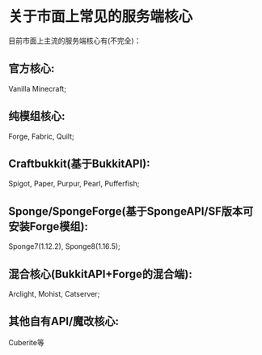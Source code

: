 # 关于市面上常见的服务端核心

目前市面上主流的服务端核心有(不完全)：

## 官方核心: 

Vanilla Minecraft;

## 纯模组核心: 

Forge, Fabric, Quilt;

## Craftbukkit(基于BukkitAPI): 

Spigot, Paper, Purpur, Pearl, Pufferfish;

## Sponge/SpongeForge(基于SpongeAPI/SF版本可安装Forge模组): 

Sponge7(1.12.2), Sponge8(1.16.5);

## 混合核心(BukkitAPI+Forge的混合端): 

Arclight, Mohist, Catserver;

## 其他自有API/魔改核心: 

Cuberite等
